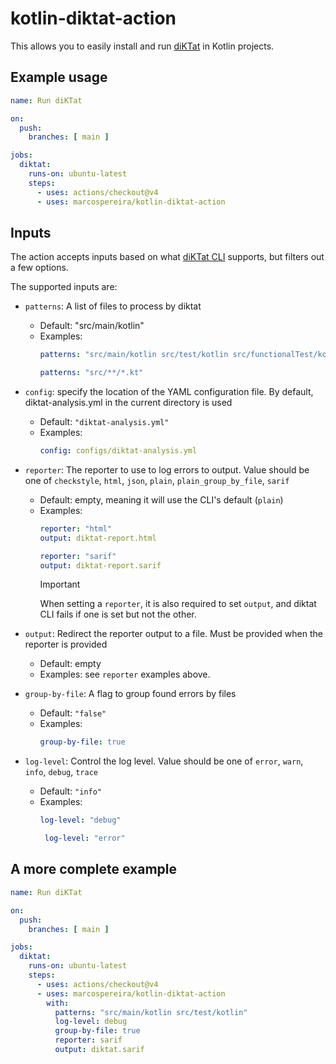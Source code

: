 # kotlin-diktat-action

This allows you to easily install and run [diKTat](https://github.com/saveourtool/diktat) in Kotlin projects.

## Example usage

```yaml
name: Run diKTat

on:
  push:
    branches: [ main ]

jobs:
  diktat:
    runs-on: ubuntu-latest
    steps:
      - uses: actions/checkout@v4
      - uses: marcospereira/kotlin-diktat-action
```

## Inputs

The action accepts inputs based on what [diKTat CLI](https://diktat.saveourtool.com/diktat-cli/) supports, but filters out a few options.

The supported inputs are:

- `patterns`: A list of files to process by diktat
    - Default: "src/main/kotlin"
    - Examples:
      ```yaml
      patterns: "src/main/kotlin src/test/kotlin src/functionalTest/kotlin"
      ```
      ```yaml
      patterns: "src/**/*.kt"
      ```
- `config`: specify the location of the YAML configuration file. By default, diktat-analysis.yml in the current directory is used
  - Default: `"diktat-analysis.yml"`
  - Examples:
    ```yaml
    config: configs/diktat-analysis.yml
    ```
- `reporter`: The reporter to use to log errors to output. Value should be one of `checkstyle`, `html`, `json`, `plain`, `plain_group_by_file`, `sarif`
  - Default: empty, meaning it will use the CLI's default (`plain`)
  - Examples:
    ```yaml
    reporter: "html"
    output: diktat-report.html
    ```
    ```yaml
    reporter: "sarif"
    output: diktat-report.sarif
    ```
    > [!IMPORTANT]
    > When setting a `reporter`, it is also required to set `output`, and diktat CLI fails if one is set but not the other.

- `output`: Redirect the reporter output to a file. Must be provided when the reporter is provided
  - Default: empty
  - Examples: see `reporter` examples above.
- `group-by-file`: A flag to group found errors by files
  - Default: `"false"`
  - Examples:
    ```yaml
    group-by-file: true
    ```
- `log-level`: Control the log level. Value should be one of `error`, `warn`, `info`, `debug`, `trace`
  - Default: `"info"`
  - Examples:
     ```yaml
     log-level: "debug"
     ```
    ```yaml
     log-level: "error"
     ```
    
## A more complete example

```yaml
name: Run diKTat

on:
  push:
    branches: [ main ]

jobs:
  diktat:
    runs-on: ubuntu-latest
    steps:
      - uses: actions/checkout@v4
      - uses: marcospereira/kotlin-diktat-action
        with:
          patterns: "src/main/kotlin src/test/kotlin"
          log-level: debug
          group-by-file: true
          reporter: sarif
          output: diktat.sarif
```
